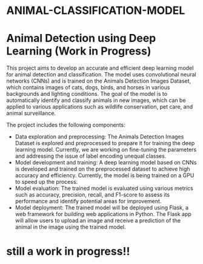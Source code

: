 # ANIMAL-CLASSIFICATION-MODEL


# Animal Detection using Deep Learning (Work in Progress)

This project aims to develop an accurate and efficient deep learning model for animal detection and classification. The model uses convolutional neural networks (CNNs) and is trained on the Animals Detection Images Dataset, which contains images of cats, dogs, birds, and horses in various backgrounds and lighting conditions. The goal of the model is to automatically identify and classify animals in new images, which can be applied to various applications such as wildlife conservation, pet care, and animal surveillance.

The project includes the following components:
- Data exploration and preprocessing: The Animals Detection Images Dataset is explored and preprocessed to prepare it for training the deep learning model. Currently, we are working on fine-tuning the parameters and addressing the issue of label encoding unequal classes.
- Model development and training: A deep learning model based on CNNs is developed and trained on the preprocessed dataset to achieve high accuracy and efficiency. Currently, the model is being trained on a GPU to speed up the process.
- Model evaluation: The trained model is evaluated using various metrics such as accuracy, precision, recall, and F1-score to assess its performance and identify potential areas for improvement.
- Model deployment: The trained model will be deployed using Flask, a web framework for building web applications in Python. The Flask app will allow users to upload an image and receive a prediction of the animal in the image using the trained model.


# still a work in progress!!
